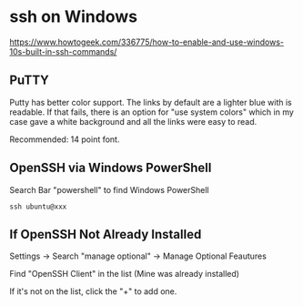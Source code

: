 ssh on Windows
==============

https://www.howtogeek.com/336775/how-to-enable-and-use-windows-10s-built-in-ssh-commands/

PuTTY
-----

Putty has better color support. The links by default are a lighter blue with is readable.
If that fails, there is an option for "use system colors" which in my case gave a white
background and all the links were easy to read.

Recommended: 14 point font.


OpenSSH via Windows PowerShell
------------------------------

Search Bar "powershell" to find Windows PowerShell

    ssh ubuntu@xxx


If OpenSSH Not Already Installed
--------------------------------

Settings -> Search "manage optional" -> Manage Optional Feautures


Find "OpenSSH Client" in the list
(Mine was already installed)

If it's not on the list, click the "+" to add one.
